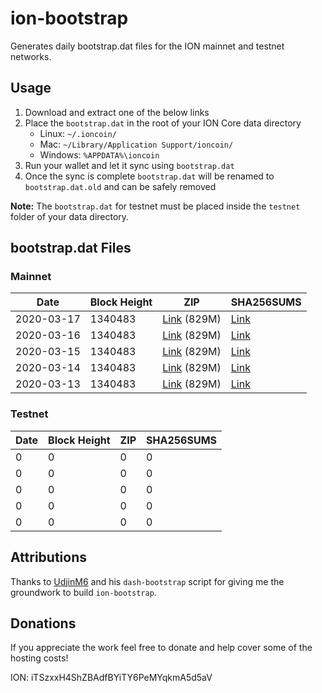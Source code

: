 # ion-bootstrap

Generates daily bootstrap.dat files for the ION mainnet and testnet networks.

## Usage

1. Download and extract one of the below links
2. Place the `bootstrap.dat` in the root of your ION Core data directory
    - Linux: `~/.ioncoin/`
    - Mac: `~/Library/Application Support/ioncoin/`
    - Windows: `%APPDATA%\ioncoin`
3. Run your wallet and let it sync using `bootstrap.dat`
4. Once the sync is complete `bootstrap.dat` will be renamed to `bootstrap.dat.old` and can be safely removed

**Note:** The `bootstrap.dat` for testnet must be placed inside the `testnet` folder of your data directory.

## bootstrap.dat Files

### Mainnet

|    Date    | Block Height | ZIP | SHA256SUMS |
| ---------- | ------------ | --- | ---------- |
| 2020-03-17 | 1340483 | [Link](https://s3-ap-southeast-2.amazonaws.com/ion-bootstrap/mainnet/2020-03-17/bootstrap.dat.zip) (829M) | [Link](https://s3-ap-southeast-2.amazonaws.com/ion-bootstrap/mainnet/2020-03-17/SHA256SUMS) |
| 2020-03-16 | 1340483 | [Link](https://s3-ap-southeast-2.amazonaws.com/ion-bootstrap/mainnet/2020-03-16/bootstrap.dat.zip) (829M) | [Link](https://s3-ap-southeast-2.amazonaws.com/ion-bootstrap/mainnet/2020-03-16/SHA256SUMS) |
| 2020-03-15 | 1340483 | [Link](https://s3-ap-southeast-2.amazonaws.com/ion-bootstrap/mainnet/2020-03-15/bootstrap.dat.zip) (829M) | [Link](https://s3-ap-southeast-2.amazonaws.com/ion-bootstrap/mainnet/2020-03-15/SHA256SUMS) |
| 2020-03-14 | 1340483 | [Link](https://s3-ap-southeast-2.amazonaws.com/ion-bootstrap/mainnet/2020-03-14/bootstrap.dat.zip) (829M) | [Link](https://s3-ap-southeast-2.amazonaws.com/ion-bootstrap/mainnet/2020-03-14/SHA256SUMS) |
| 2020-03-13 | 1340483 | [Link](https://s3-ap-southeast-2.amazonaws.com/ion-bootstrap/mainnet/2020-03-13/bootstrap.dat.zip) (829M) | [Link](https://s3-ap-southeast-2.amazonaws.com/ion-bootstrap/mainnet/2020-03-13/SHA256SUMS) |

### Testnet

|    Date    | Block Height | ZIP | SHA256SUMS |
| ---------- | ------------ | --- | ---------- |
| 0 | 0 | 0 | 0 |
| 0 | 0 | 0 | 0 |
| 0 | 0 | 0 | 0 |
| 0 | 0 | 0 | 0 |
| 0 | 0 | 0 | 0 |

## Attributions

Thanks to [UdjinM6](https://github.com/UdjinM6) and his `dash-bootstrap` script
for giving me the groundwork to build `ion-bootstrap`.

## Donations

If you appreciate the work feel free to donate and help cover some of the
hosting costs!

ION: iTSzxxH4ShZBAdfBYiTY6PeMYqkmA5d5aV
